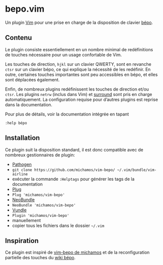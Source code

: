 # bepo.vim

Un plugin [Vim](http://www.vim.org) pour une prise en charge de la disposition de clavier [bépo](http://www.bepo.fr).

## Contenu

Le plugin consiste essentiellement en un nombre minimal de redéfinitions de touches nécessaire pour un usage confortable de Vim.

Les touches de direction, `hjkl` sur un clavier QWERTY, sont en revanche `ctsr` sur un clavier bépo, ce qui explique la nécessité de les redéfinir.
En outre, certaines touches importantes sont peu accessibles en bépo, et elles sont déplacées également.

Enfin, de nombreux plugins redéfinissent les touches de direction et/ou `ctsr`.
Les plugins `netrw` (inclus dans Vim) et [surround](https://github.com/tpope/vim-surround/) sont pris en charge automatiquement.
La configuration requise pour d’autres plugins est reprise dans la documentation.

Pour plus de détails, voir la documentation intégrée en tapant
```
:help bépo
```

## Installation

Ce plugin suit la disposition standard, il est donc compatible avec de nombreux gestionnaires de plugin:

*  [Pathogen](https://github.com/tpope/vim-pathogen)
  *  `git clone https://github.com/michamos/vim-bepo/ ~/.vim/bundle/vim-airline`
  *  exécuter la commande `:Helptags` pour générer les tags de la documentation
*  [Plug](https://github.com/junegunn/vim-plug)
  *  `Plug 'michamos/vim-bepo'`
*  [NeoBundle](https://github.com/Shougo/neobundle.vim)
  *  `NeoBundle 'michamos/vim-bepo'`
*  [Vundle](https://github.com/gmarik/vundle)
  *  `Plugin 'michamos/vim-bepo'`
*  manuellement
  *  copier tous les fichiers dans le dossier `~/.vim`

## Inspiration

Ce plugin est inspiré de [vim-bepo de michamos](https://github.com/michamos/vim-bepo) et de la reconfiguration partielle des touches du [wiki bépo](http://bepo.fr/wiki/Vim#Reconfiguration_partielle_des_touches).
